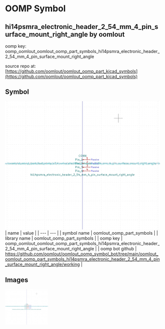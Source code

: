 # OOMP Symbol  
## hi14psmra_electronic_header_2_54_mm_4_pin_surface_mount_right_angle  by oomlout  
  
oomp key: oomp_oomlout_oomlout_oomp_part_symbols_hi14psmra_electronic_header_2_54_mm_4_pin_surface_mount_right_angle  
  
source repo at: [https://github.com/oomlout/oomlout_oomp_part_kicad_symbols](https://github.com/oomlout/oomlout_oomp_part_kicad_symbols)  
## Symbol  
  
[![working.png](working_600.png)](working.png)  
| name | value | 
| --- | --- | 
| symbol name | oomlout_oomp_part_symbols | 
| library name | oomlout_oomp_part_symbols | 
| oomp key | oomp_oomlout_oomlout_oomp_part_symbols_hi14psmra_electronic_header_2_54_mm_4_pin_surface_mount_right_angle | 
| oomp bot github | https://github.com/oomlout/oomlout_oomp_symbol_bot/tree/main/oomlout_oomlout_oomp_part_symbols_hi14psmra_electronic_header_2_54_mm_4_pin_surface_mount_right_angle/working | 
## Images  
  
[![working.png](working_140.png)](working.png)  
